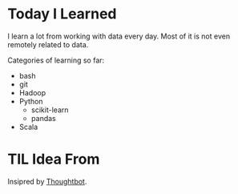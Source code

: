 # Today I Learned

I learn a lot from working with data every day. Most of it is not even remotely related to data. 

Categories of learning so far: 

+ bash
+ git 
+ Hadoop
+ Python
	+ scikit-learn
	+ pandas
+ Scala


# TIL Idea From 

Insipred by [Thoughtbot](https://github.com/thoughtbot/til). 



